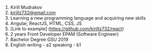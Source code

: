 1. Kirill Mudrakov
2. kirillz732@gmail.com
3. Learning a new programming language and acquiring new skills
4. Angular, ReactJS, HTML, CSS, JS
5. [Link to example] (https://github.com/kirillz732/react)
6. 2 years Front Developer EPAM (Software Engineer)
7. Bachelor Degree GSU 2019
8. English writing - a2 speaking - b1